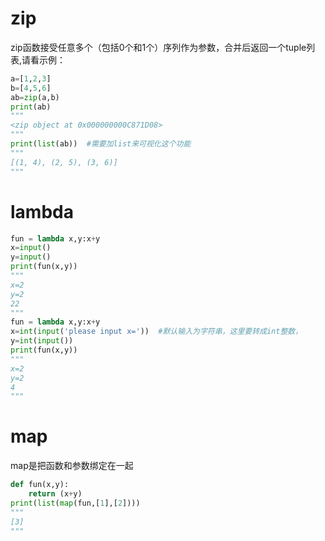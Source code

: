 # zip
zip函数接受任意多个（包括0个和1个）序列作为参数，合并后返回一个tuple列表,请看示例：
```python
a=[1,2,3]
b=[4,5,6]
ab=zip(a,b)
print(ab)
"""
<zip object at 0x000000000C871D08>
"""
print(list(ab))  #需要加list来可视化这个功能
"""
[(1, 4), (2, 5), (3, 6)]
"""
```
# lambda
```python
fun = lambda x,y:x+y
x=input()
y=input()
print(fun(x,y))
"""
x=2
y=2
22
"""
fun = lambda x,y:x+y
x=int(input('please input x='))  #默认输入为字符串，这里要转成int整数，
y=int(input())
print(fun(x,y))
"""
x=2
y=2
4
"""
```
# map
map是把函数和参数绑定在一起
```python
def fun(x,y):
    return (x+y)
print(list(map(fun,[1],[2])))
"""
[3]
"""
```

